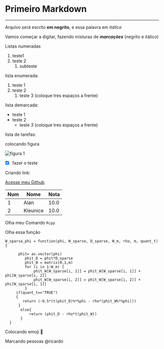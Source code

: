 # Primeiro Markdown
***
Arquivo será escrito **em negrito**, e essa palavra em *itálico*

Vamos começar a digitar, fazendo misturas de __*marcações*__ (negrito e itálico)

Listas numeradas

1. teste1
1. teste 2
   1. subteste

lista enumerada:

1. teste 1
2. teste 2
   1. teste 3 (coloque tres espaços a frente)

lista demarcada:

* teste 1
* teste 2
   * teste 3 (coloque tres espaços a frente)
  
   
lista de tarefas:

colocando figura

![figura 1](https://github.com/user-attachments/assets/7e3d0c5e-c5dc-4ef7-ad63-b0d19b523d95)

- [x] fazer o teste

Criando link:

[Acesse meu Github](https://github.com/alan-assuncao)

Num | Nome | Nota
--- | --- | ---
1| Alan | 10.0
2| Kleunice | 10.0

Olha meu Comando `Rcpp`

Olha essa função

```
W_sparsa_phi = function(phi, W_sparse, D_sparse, W_m, rho, m, quant_t){
  	   
	  phit= as.vector(phi)
         phit_D = phit*D_sparse
         phit_W = matrix(0,1,m)
         for (i in 1:W_m) {
             phit_W[W_sparse[i, 1]] = phit_W[W_sparse[i, 1]] + phi[W_sparse[i, 2]]
             phit_W[W_sparse[i, 2]] = phit_W[W_sparse[i, 2]] + phi[W_sparse[i, 1]]
         }
     if(quant_t=="TRUE")
     {
        return (-0.5*(t(phit_D)%*%phi - rho*(phit_W%*%phi)))
      }    
       else{
           return (phit_D - rho*t(phit_W)) 
       }
  }
```

Colocando emoji 🐒 

Marcando pessoas @ricardo

















